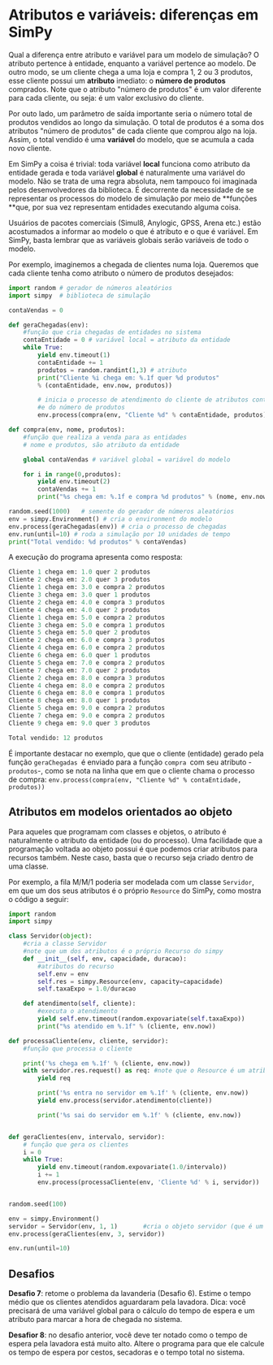 # Atributos e variáveis: diferenças em SimPy

Qual a diferença entre atributo e variável para um modelo de simulação? O atributo pertence à entidade, enquanto a variável pertence ao modelo. De outro modo, se um cliente chega a uma loja e compra 1, 2 ou 3 produtos, esse cliente possui um **atributo** imediato: o **número de produtos** comprados. Note que o atributo "número de produtos" é um valor diferente para cada cliente, ou seja: é um valor exclusivo do cliente.

Por outo lado, um parâmetro de saída importante seria o número total de produtos vendidos ao longo da simulação. O total de produtos é a soma dos atributos "número de produtos" de cada cliente que comprou algo na loja. Assim, o total vendido é uma **variável** do modelo, que se acumula a cada novo cliente.

Em SimPy a coisa é trivial: toda variável **local** funciona como atributo da entidade gerada e toda variável **global** é naturalmente uma variável do modelo. Não se trata de uma regra absoluta, nem tampouco foi imaginada pelos desenvolvedores da biblioteca. É decorrente da necessidade de se representar os processos do modelo de simulação por meio de **funções **que, por sua vez representam entidades executando alguma coisa.

Usuários de pacotes comerciais \(Simul8, Anylogic, GPSS, Arena etc.\) estão acostumados a informar ao modelo o que é atributo e o que é variável. Em SimPy, basta lembrar que as variáveis globais serão variáveis de todo o modelo.

Por exemplo, imaginemos a chegada de clientes numa loja. Queremos que cada cliente tenha como atributo o número de produtos desejados:

```python
import random # gerador de números aleatórios
import simpy  # biblioteca de simulação

contaVendas = 0

def geraChegadas(env):
    #função que cria chegadas de entidades no sistema
    contaEntidade = 0 # variável local = atributo da entidade
    while True:
        yield env.timeout(1)
        contaEntidade += 1
        produtos = random.randint(1,3) # atributo
        print("Cliente %i chega em: %.1f quer %d produtos" 
        % (contaEntidade, env.now, produtos))

        # inicia o processo de atendimento do cliente de atributos contaEntidade
        #e do número de produtos
        env.process(compra(env, "Cliente %d" % contaEntidade, produtos))

def compra(env, nome, produtos):
    #função que realiza a venda para as entidades
    # nome e produtos, são atributo da entidade

    global contaVendas # variável global = variável do modelo

    for i in range(0,produtos):
        yield env.timeout(2)
        contaVendas += 1
        print("%s chega em: %.1f e compra %d produtos" % (nome, env.now, produtos))

random.seed(1000)   # semente do gerador de números aleatórios
env = simpy.Environment() # cria o environment do modelo
env.process(geraChegadas(env)) # cria o processo de chegadas
env.run(until=10) # roda a simulação por 10 unidades de tempo
print("Total vendido: %d produtos" % contaVendas)
```

A execução do programa apresenta como resposta:

```py
Cliente 1 chega em: 1.0 quer 2 produtos
Cliente 2 chega em: 2.0 quer 3 produtos
Cliente 1 chega em: 3.0 e compra 2 produtos
Cliente 3 chega em: 3.0 quer 1 produtos
Cliente 2 chega em: 4.0 e compra 3 produtos
Cliente 4 chega em: 4.0 quer 2 produtos
Cliente 1 chega em: 5.0 e compra 2 produtos
Cliente 3 chega em: 5.0 e compra 1 produtos
Cliente 5 chega em: 5.0 quer 2 produtos
Cliente 2 chega em: 6.0 e compra 3 produtos
Cliente 4 chega em: 6.0 e compra 2 produtos
Cliente 6 chega em: 6.0 quer 1 produtos
Cliente 5 chega em: 7.0 e compra 2 produtos
Cliente 7 chega em: 7.0 quer 2 produtos
Cliente 2 chega em: 8.0 e compra 3 produtos
Cliente 4 chega em: 8.0 e compra 2 produtos
Cliente 6 chega em: 8.0 e compra 1 produtos
Cliente 8 chega em: 8.0 quer 1 produtos
Cliente 5 chega em: 9.0 e compra 2 produtos
Cliente 7 chega em: 9.0 e compra 2 produtos
Cliente 9 chega em: 9.0 quer 3 produtos

Total vendido: 12 produtos
```

É importante destacar no exemplo, que que o cliente \(entidade\) gerado pela função `geraChegadas `é enviado para a função `compra `com seu atributo -`produtos`-, como se nota na linha que em que o cliente chama o processo de compra:
`env.process(compra(env, "Cliente %d" % contaEntidade, produtos))`

## Atributos em modelos orientados ao objeto

Para aqueles que programam com classes e objetos, o atributo é naturalmente o atributo da entidade \(ou do processo\). Uma facilidade que a programação voltada ao objeto possui é que podemos criar atributos para recursos também. Neste caso, basta que o recurso seja criado dentro de uma classe.

Por exemplo, a fila M\/M\/1 poderia ser modelada com um classe `Servidor`, em que um dos seus atributos é o próprio `Resource` do SimPy, como mostra o código a seguir:

```python
import random
import simpy

class Servidor(object):
    #cria a classe Servidor
    #note que um dos atributos é o próprio Recurso do simpy
    def __init__(self, env, capacidade, duracao):
        #atributos do recurso
        self.env = env
        self.res = simpy.Resource(env, capacity=capacidade)
        self.taxaExpo = 1.0/duracao

    def atendimento(self, cliente):
        #executa o atendimento
        yield self.env.timeout(random.expovariate(self.taxaExpo))
        print("%s atendido em %.1f" % (cliente, env.now))

def processaCliente(env, cliente, servidor):
    #função que processa o cliente

    print('%s chega em %.1f' % (cliente, env.now))
    with servidor.res.request() as req: #note que o Resource é um atributo também
        yield req

        print('%s entra no servidor em %.1f' % (cliente, env.now))
        yield env.process(servidor.atendimento(cliente))

        print('%s sai do servidor em %.1f' % (cliente, env.now))


def geraClientes(env, intervalo, servidor):
    # função que gera os clientes
    i = 0
    while True:
        yield env.timeout(random.expovariate(1.0/intervalo))
        i += 1
        env.process(processaCliente(env, 'Cliente %d' % i, servidor))


random.seed(100)

env = simpy.Environment()
servidor = Servidor(env, 1, 1)       #cria o objeto servidor (que é um recurso)
env.process(geraClientes(env, 3, servidor))

env.run(until=10)
```

## Desafios

**Desafio 7**: retome o problema da lavanderia \(Desafio 6\). Estime o tempo médio que os clientes atendidos aguardaram pela lavadora. Dica: você precisará de uma variável global para o cálculo do tempo de espera e um atributo para marcar a hora de chegada no sistema.

**Desafior 8**: no desafio anterior, você deve ter notado como o tempo de espera pela lavadora está muito alto. Altere o programa para que ele calcule os tempo de espera por cestos, secadoras e o tempo total no sistema.

